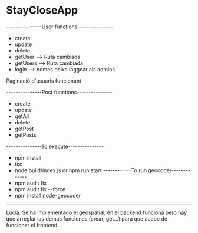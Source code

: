 # StayCloseApp

---------------User functions---------------
- create
- update
- delete
- getUser --> Ruta cambiada
- getUsers --> Ruta cambiada
- login --> nomes deixa loggear als admins

Paginació d'usuaris funcionant

---------------Post functions---------------
- create
- update
- getAll
- delete
- getPost
- getPosts

---------------To execute---------------
- npm install
- tsc  
- node build/index.js or npm run start
------------To run geocoder-------------
- npm audit fix
- npm audit fix --force
- npm install node-geocoder
---------------------------------------
Lucia:
Se ha implementado el geospatial, en el backend funciona pero hay que arreglar las demas funciones (crear, get...) para que acabe de funcionar el frontend


